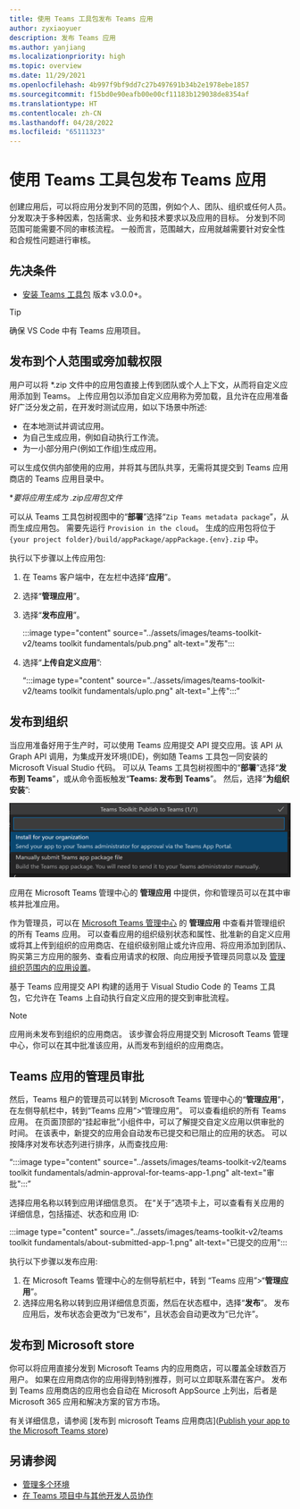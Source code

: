 ```yaml
---
title: 使用 Teams 工具包发布 Teams 应用
author: zyxiaoyuer
description: 发布 Teams 应用
ms.author: yanjiang
ms.localizationpriority: high
ms.topic: overview
ms.date: 11/29/2021
ms.openlocfilehash: 4b997f9bf9dd7c27b497691b34b2e1978ebe1857
ms.sourcegitcommit: f15bd0e90eafb00e00cf11183b129038de8354af
ms.translationtype: HT
ms.contentlocale: zh-CN
ms.lasthandoff: 04/28/2022
ms.locfileid: "65111323"
---
```

# <a name="publish-teams-apps-using-teams-toolkit"></a>使用 Teams 工具包发布 Teams 应用

创建应用后，可以将应用分发到不同的范围，例如个人、团队、组织或任何人员。 分发取决于多种因素，包括需求、业务和技术要求以及应用的目标。 分发到不同范围可能需要不同的审核流程。 一般而言，范围越大，应用就越需要针对安全性和合规性问题进行审核。

## <a name="prerequisite"></a>先决条件

* [安装 Teams 工具包](https://marketplace.visualstudio.com/items?itemName=TeamsDevApp.ms-teams-vscode-extension) 版本 v3.0.0+。

> [!TIP]
> 确保 VS Code 中有 Teams 应用项目。

## <a name="publish-to-individual-scope-or-sideload-permission"></a>发布到个人范围或旁加载权限

用户可以将 *.zip 文件中的应用包直接上传到团队或个人上下文，从而将自定义应用添加到 Teams。 上传应用包以添加自定义应用称为旁加载，且允许在应用准备好广泛分发之前，在开发时测试应用，如以下场景中所述:

* 在本地测试并调试应用。
* 为自己生成应用，例如自动执行工作流。
* 为一小部分用户(例如工作组)生成应用。

可以生成仅供内部使用的应用，并将其与团队共享，无需将其提交到 Teams 应用商店的 Teams 应用目录中。

**要将应用生成为 *.zip应用包文件**

可以从 Teams 工具包树视图中的“**部署**”选择“`Zip Teams metadata package`”，从而生成应用包。 需要先运行 `Provision in the cloud`。 生成的应用包将位于 `{your project folder}/build/appPackage/appPackage.{env}.zip` 中。

执行以下步骤以上传应用包:

1. 在 Teams 客户端中，在左栏中选择“**应用**”。
2. 选择“**管理应用**”。
3. 选择“**发布应用**”。

   :::image type="content" source="../assets/images/teams-toolkit-v2/teams toolkit fundamentals/pub.png" alt-text="发布":::

4. 选择“**上传自定义应用**”:

   “:::image type="content" source="../assets/images/teams-toolkit-v2/teams toolkit fundamentals/uplo.png" alt-text="上传":::”

## <a name="publish-to-your-organization"></a>发布到组织

当应用准备好用于生产时，可以使用 Teams 应用提交 API 提交应用。该 API 从 Graph API 调用，为集成开发环境(IDE)，例如随 Teams 工具包一同安装的 Microsoft Visual Studio 代码。 可以从 Teams 工具包树视图中的“**部署**”选择“**发布到 Teams**”，或从命令面板触发“**Teams: 发布到 Teams**”。 然后，选择“**为组织安装**”:

![为组织安装](./images/installforyourorganization.png)

应用在 Microsoft Teams 管理中心的 **管理应用** 中提供，你和管理员可以在其中审核并批准应用。

作为管理员，可以在 [Microsoft Teams 管理中心](https://admin.teams.microsoft.com/policies/manage-apps) 的 **管理应用** 中查看并管理组织的所有 Teams 应用。 可以查看应用的组织级别状态和属性、批准新的自定义应用或将其上传到组织的应用商店、在组织级别阻止或允许应用、将应用添加到团队、购买第三方应用的服务、查看应用请求的权限、向应用授予管理员同意以及 [管理组织范围内的应用设置](https://admin.teams.microsoft.com/policies/manage-apps)。

基于 Teams 应用提交 API 构建的适用于 Visual Studio Code 的 Teams 工具包，它允许在 Teams 上自动执行自定义应用的提交到审批流程。

> [!NOTE]
> 应用尚未发布到组织的应用商店。 该步骤会将应用提交到 Microsoft Teams 管理中心，你可以在其中批准该应用，从而发布到组织的应用商店。

## <a name="admin-approval-for-teams-apps"></a>Teams 应用的管理员审批

然后，Teams 租户的管理员可以转到 Microsoft Teams 管理中心的“**管理应用**”，在左侧导航栏中，转到“Teams 应用”>“管理应用”。 可以查看组织的所有 Teams 应用。 在页面顶部的“挂起审批”小组件中，可以了解提交自定义应用以供审批的时间。
在该表中，新提交的应用会自动发布已提交和已阻止的应用的状态。 可以按降序对发布状态列进行排序，从而查找应用:

 “:::image type="content" source="../assets/images/teams-toolkit-v2/teams toolkit fundamentals/admin-approval-for-teams-app-1.png" alt-text="审批":::”

选择应用名称以转到应用详细信息页。 在“关于”选项卡上，可以查看有关应用的详细信息，包括描述、状态和应用 ID:

 :::image type="content" source="../assets/images/teams-toolkit-v2/teams toolkit fundamentals/about-submitted-app-1.png" alt-text="已提交的应用":::

执行以下步骤以发布应用:

1. 在 Microsoft Teams 管理中心的左侧导航栏中，转到 “Teams 应用”>“**管理应用**”。
2. 选择应用名称以转到应用详细信息页面，然后在状态框中，选择“**发布**”。
发布应用后，发布状态会更改为“已发布”，且状态会自动更改为“已允许”。

## <a name="publish-to-microsoft-store"></a>发布到 Microsoft store

你可以将应用直接分发到 Microsoft Teams 内的应用商店，可以覆盖全球数百万用户。 如果在应用商店你的应用得到特别推荐，则可以立即联系潜在客户。 发布到 Teams 应用商店的应用也会自动在 Microsoft AppSource 上列出，后者是 Microsoft 365 应用和解决方案的官方市场。

有关详细信息，请参阅 [发布到 microsoft Teams 应用商店]([Publish your app to the Microsoft Teams store](../concepts/deploy-and-publish/appsource/publish.md#publish-your-app-to-the-microsoft-teams-store))

## <a name="see-also"></a>另请参阅

* [管理多个环境](TeamsFx-multi-env.md)
* [在 Teams 项目中与其他开发人员协作](TeamsFx-collaboration.md)
